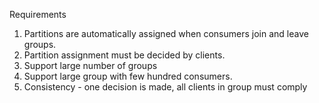 
Requirements

1. Partitions are automatically assigned when consumers join and leave groups.
2. Partition assignment must be decided by clients.
3. Support large number of groups
4. Support large group with few hundred consumers.
5. Consistency - one decision is made, all clients in group must comply

